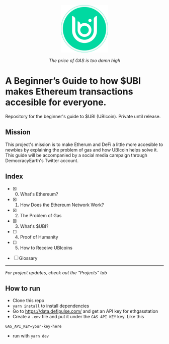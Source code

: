 <p align="Center">
<img src="public/UBIlogo2.png"  width="150">
</p>
  <p align="center"><i>The price of GAS is too damn high</i></p>

# A Beginner’s Guide to how $UBI makes Ethereum transactions accesible for everyone.
Repository for the beginner's guide to $UBI (UBIcoin). Private until release.

## Mission
This project's mission is to make Etherum and DeFi a little more accesible to newbies by explaining the problem of gas and how UBIcoin helps solve it. This guide will be accompanied by a social media campaign through DemocracyEarth's Twitter account.

## Index
- [X] 0. What's Ethereum?
- [X] 1. How Does the Ethereum Network Work?
- [X] 2. The Problem of Gas
- [X] 3. What's $UBI?
- [ ] 4. Proof of Humanity
- [ ] 5. How to Receive UBIcoins

- [ ] Glossary

-------
*For project updates, check out the "Projects" tab* 

## How to run

* Clone this repo
* `yarn install` to install dependencies
* Go to https://data.defipulse.com/ and get an API key for ethgasstation
* Create a `.env` file and put it under the `GAS_API_KEY` key. Like this
 
```env
GAS_API_KEY=your-key-here
```

* run with `yarn dev`
